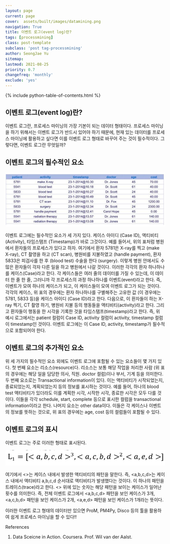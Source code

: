 ```yaml
---
layout: page
current: page
cover:  assets/built/images/datamining.png
navigation: True
title: 이벤트 로그(event log)란?
tags: [processmining]  
class: post-template
subclass: 'post tag-processmining'
author: SeongJae Yu  
sitemap:
lastmod: 2021-08-25
priority: 0.7
changefreq: 'monthly'
exclude: 'yes'
---
```

{% include python-table-of-contents.html %}


## 이벤트 로그(event log)란?


이벤트 로그란, 프로세스 마이닝의 가장 기본이 되는 데이터 형태이다. 프로세스 마이닝을 하기 위해서는 이벤트 로그가 반드시 있어야 하기 때문에, 현재 있는 데이터를 프로세스 마이닝에 활용하고 싶다면 이를 이벤트 로그 형태로 바꾸어 주는 것이 필수적이다. 그렇다면, 이벤트 로그란 무엇일까?

## 이벤트 로그의 필수적인 요소

![20210825_154912_1](./img/processmining/20210825_154912_1.png)

이벤트 로그에는 필수적인 요소가 세 가지 있다. 케이스 아이디 (Case ID), 액티비티 (Activity), 타임스탬프 (Timestamp)가 바로 그것이다.
예를 들어서, 위의 표처럼 병원에서 환자들의 프로세스가 있다고 하자. 여기에서 환자 5781은 X-ray를 찍고 (make X-ray), CT 촬영을 하고 (CT scan), 병원비를 지불하였고 (handle payment), 환자 5833은 피검사를 한 후 (blood test) 수술을 한다 (surgery). 이렇게 병원 안에서도 수많은 환자들이 각자 다른 일을 하고 병원에서 나갈 것이다. 이러한 각각의 환자 하나하나를 케이스(Case)라고 한다. 각 케이스들은 여러 줄의 데이터를 가질 수 있는데, 이 데이터 한 줄 한 줄, 그러니까 각 프로세스의 과정 하나하나를 이벤트(event)라고 한다. 즉, 이벤트가 모여 하나의 케이스가 되고, 이 케이스들이 모여 이벤트 로그가 되는 것이다.
각각의 케이스, 위 표의 경우에는 환자 하나하나를 구별해주는 고유한 값 (이 경우에는 5781, 5833 등)을 케이스 아이디 (Case ID)라고 한다. 다음으로, 이 환자들이 하는 X-ray 찍기, CT 촬영 하기, 병원비 지불 등의 행동들을 액티비티(activity)라고 한다. 그리고 환자들이 행동을 한 시각을 기록한 것을 타임스탬프(timestamp)라고 한다. 즉, 위 예시 로그에서는 patient 컬럼이 Case ID, activity 컬럼이 activity, timestamp 컬럼이 timestamp인 것이다. 이벤트 로그에는 이  Case ID, activity, timestamp가 필수적으로 포함되어야 한다.

## 이벤트 로그의 추가적인 요소
위 세 가지의 필수적인 요소 외에도 이벤트 로그에 포함될 수 있는 요소들이 몇 가지 있다. 첫 번째 요소는 리소스(resource)다. 리소스는 보통 해당 작업을 처리한 사람 (위 표의 경우에는 해당 일을 담당한 의사, 직원. doctor 컬럼)이나 부서, 기계 등을 의미한다. 두 번째 요소로는 Transactional information이 있다. 이는 액티비티가 시작되었는지, 종료되었는지, 계획되었는지 등의 정보를 표시하는 것이다. 예를 들어, 하나의 blood test 액티비티가 있더라도 이를 계획한 시각, 시작한 시각, 종료한 시각은 모두 다를 것이다. 이들을 각각 schedule, start, complete 등으로 표시한 컬럼을 transactional information이라고 한다. 나머지 요소는 other data이다. 이들은 각 케이스나 이벤트의 정보를 뜻하는 것으로, 위 표의 경우에는 age, cost 등의 컬럼들이 포함될 수 있다.

## 이벤트 로그의 표시
이벤트 로그는 주로 이러한 형태로 표시된다.

![20210825_154912_2](./img/processmining/20210825_154912_2.png)

여기에서 <>는 케이스 내에서 발생한 액티비티의 패턴을 말한다. 즉, <a,b,c,d>는 케이스 내에서 액티비티 a,b,c,d 순서대로 액티비티가 발생했다는 것이다. 이 하나의 패턴을 트레이스(trace)라고 한다. <> 위에 있는 숫자는 해당 패턴을 보이는 케이스가 일어난 횟수를 의미한다. 즉, 전체 이벤트 로그에서 <a,b,c,d> 패턴을 보인 케이스가 3개, <a,c,b,d> 패턴을 보인 케이스가 2개, <a,e,d> 패턴을 보인 케이스가 1개라는 뜻이다.

이러한 이벤트 로그 형태의 데이터만 있으면 ProM, PM4Py, Disco 등의 툴을 활용하여 쉽게 프로세스 마이닝을 할 수 있다!!

References
1. Data Sceicne in Action. Coursera. Prof. Wil van der Aalst.
 
